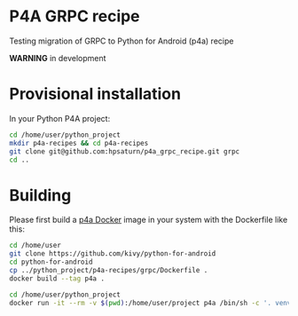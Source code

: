 # P4A GRPC recipe

Testing migration of GRPC to Python for Android (p4a) recipe

**WARNING** in development

# Provisional installation

In your Python P4A project:

``` bash
cd /home/user/python_project
mkdir p4a-recipes && cd p4a-recipes
git clone git@github.com:hpsaturn/p4a_grpc_recipe.git grpc
cd ..
```

# Building

Please first build a [p4a Docker](https://python-for-android.readthedocs.io/en/latest/docker/) image in your system with the Dockerfile like this:

``` bash
cd /home/user
git clone https://github.com/kivy/python-for-android
cd python-for-android
cp ../python_project/p4a-recipes/grpc/Dockerfile .
docker build --tag p4a .
```

``` bash
cd /home/user/python_project
docker run -it --rm -v $(pwd):/home/user/project p4a /bin/sh -c '. venv/bin/activate && cd /home/user/project && p4a apk --sdk-dir /opt/android/android-sdk --ndk-dir /opt/android/android-ndk --android_api 27 --private . --package=com.android.project --name "TEST P4A Grpc" --version 0.1.0 --bootstrap=sdl2 --requirements=hostpython3,python3,googleapis-common-protos,hbmqtt,pyyaml,pyjwt,pytz,librt,grpcio --permission INTERNET'
```
